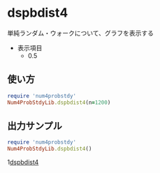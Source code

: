 dspbdist4
=========
単純ランダム・ウォークについて、グラフを表示する

* 表示項目
  - 0.5

## 使い方

```ruby
require 'num4probstdy'
Num4ProbStdyLib.dspbdist4(n=1200)
```

## 出力サンプル

```ruby
require 'num4probstdy'
Num4ProbStdyLib.dspbdist4()
```
1[dspbdist4](images/rndwalk.jpg)
